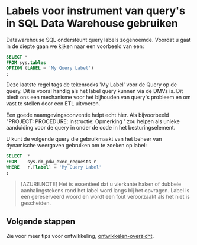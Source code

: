 <properties
   pageTitle="Labels voor instrument van query's in SQL Data Warehouse gebruiken | Microsoft Azure"
   description="Tips voor het gebruik van labels aan query's instrument in Azure SQL Data Warehouse voor het ontwikkelen van oplossingen."
   services="sql-data-warehouse"
   documentationCenter="NA"
   authors="jrowlandjones"
   manager="barbkess"
   editor=""/>

<tags
   ms.service="sql-data-warehouse"
   ms.devlang="NA"
   ms.topic="article"
   ms.tgt_pltfrm="NA"
   ms.workload="data-services"
   ms.date="06/14/2016"
   ms.author="jrj;barbkess;sonyama"/>

# <a name="use-labels-to-instrument-queries-in-sql-data-warehouse"></a>Labels voor instrument van query's in SQL Data Warehouse gebruiken
Datawarehouse SQL ondersteunt query labels zogenoemde. Voordat u gaat in de diepte gaan we kijken naar een voorbeeld van een:

```sql
SELECT *
FROM sys.tables
OPTION (LABEL = 'My Query Label')
;
```

Deze laatste regel tags de tekenreeks 'My Label' voor de Query op de query. Dit is vooral handig als het label query kunnen via de DMVs is. Dit biedt ons een mechanisme voor het bijhouden van query's probleem en om vast te stellen door een ETL uitvoeren.

Een goede naamgevingsconventie helpt echt hier. Als bijvoorbeeld "PROJECT: PROCEDURE: instructie: Opmerking ' zou helpen als unieke aanduiding voor de query in onder de code in het besturingselement.

U kunt de volgende query die gebruikmaakt van het beheer van dynamische weergaven gebruiken om te zoeken op label:

```sql
SELECT  *
FROM    sys.dm_pdw_exec_requests r
WHERE   r.[label] = 'My Query Label'
;
```

> [AZURE.NOTE] Het is essentieel dat u vierkante haken of dubbele aanhalingstekens rond het label word langs bij het opvragen. Label is een gereserveerd woord en wordt een fout veroorzaakt als het niet is gescheiden.


## <a name="next-steps"></a>Volgende stappen
Zie voor meer tips voor ontwikkeling, [ontwikkelen-overzicht][].

<!--Image references-->

<!--Article references-->
[ontwikkelen-overzicht]: sql-data-warehouse-overview-develop.md

<!--MSDN references-->

<!--Other Web references-->
